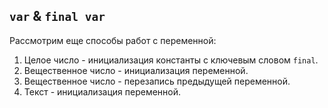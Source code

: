 `var` & `final var`
-
Рассмотрим еще способы работ с переменной:

1) Целое число - инициализация константы с ключевым словом `final`.
2) Вещественное число - инициализация переменной.
3) Вещественное число - перезапись предыдущей переменной.
4) Текст - инициализация переменной.